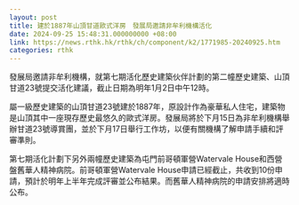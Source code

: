 ```yaml
---
layout: post
title: 建於1887年山頂甘道歐式洋房　發展局邀請非牟利機構活化
date: 2024-09-25 15:48:31.000000000 +08:00
link: https://news.rthk.hk/rthk/ch/component/k2/1771985-20240925.htm
categories: rthk
---
```


發展局邀請非牟利機構，就第七期活化歷史建築伙伴計劃的第二幢歷史建築、山頂甘道23號提交活化建議，截止日期為明年1月2日中午12時。

屬一級歷史建築的山頂甘道23號建於1887年，原設計作為豪華私人住宅，建築物是山頂其中一座現存歷史最悠久的歐式洋房。發展局將於下月15日為非牟利機構舉辦甘道23號導賞團，並於下月17日舉行工作坊，以便有關機構了解申請手續和評審準則。

第七期活化計劃下另外兩幢歷史建築為屯門前哥頓軍營Watervale House和西營盤舊華人精神病院。前哥頓軍營Watervale House申請已經截止，共收到10份申請，預計於明年上半年完成評審並公布結果。而舊華人精神病院的申請安排將適時公布。
